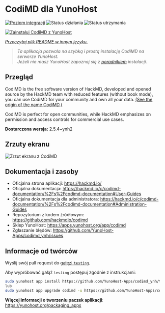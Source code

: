 <!--
To README zostało automatycznie wygenerowane przez <https://github.com/YunoHost/apps/tree/master/tools/readme_generator>
Nie powinno być ono edytowane ręcznie.
-->

# CodiMD dla YunoHost

[![Poziom integracji](https://apps.yunohost.org/badge/integration/codimd)](https://ci-apps.yunohost.org/ci/apps/codimd/)
![Status działania](https://apps.yunohost.org/badge/state/codimd)
![Status utrzymania](https://apps.yunohost.org/badge/maintained/codimd)

[![Zainstaluj CodiMD z YunoHost](https://install-app.yunohost.org/install-with-yunohost.svg)](https://install-app.yunohost.org/?app=codimd)

*[Przeczytaj plik README w innym języku.](./ALL_README.md)*

> *Ta aplikacja pozwala na szybką i prostą instalację CodiMD na serwerze YunoHost.*  
> *Jeżeli nie masz YunoHost zapoznaj się z [poradnikiem](https://yunohost.org/install) instalacji.*

## Przegląd

CodiMD is the free software version of HackMD, developed and opened source by the HackMD team with reduced features (without book mode), you can use CodiMD for your community and own all your data. [(See the origin of the name CodiMD.)](https://github.com/hackmdio/codimd/issues/720)

CodiMD is perfect for open communities, while HackMD emphasizes on permission and access controls for commercial use cases.

**Dostarczona wersja:** 2.5.4~ynh2

## Zrzuty ekranu

![Zrzut ekranu z CodiMD](./doc/screenshots/screenshot.png)

## Dokumentacja i zasoby

- Oficjalna strona aplikacji: <https://hackmd.io/>
- Oficjalna dokumentacja: <https://hackmd.io/c/codimd-documentation/%2Fs%2Fcodimd-documentation#User-Guides>
- Oficjalna dokumentacja dla administratora: <https://hackmd.io/c/codimd-documentation/%2Fs%2Fcodimd-documentation#Administration-Guides>
- Repozytorium z kodem źródłowym: <https://github.com/hackmdio/codimd>
- Sklep YunoHost: <https://apps.yunohost.org/app/codimd>
- Zgłaszanie błędów: <https://github.com/YunoHost-Apps/codimd_ynh/issues>

## Informacje od twórców

Wyślij swój pull request do [gałęzi `testing`](https://github.com/YunoHost-Apps/codimd_ynh/tree/testing).

Aby wypróbować gałąź `testing` postępuj zgodnie z instrukcjami:

```bash
sudo yunohost app install https://github.com/YunoHost-Apps/codimd_ynh/tree/testing --debug
lub
sudo yunohost app upgrade codimd -u https://github.com/YunoHost-Apps/codimd_ynh/tree/testing --debug
```

**Więcej informacji o tworzeniu paczek aplikacji:** <https://yunohost.org/packaging_apps>
